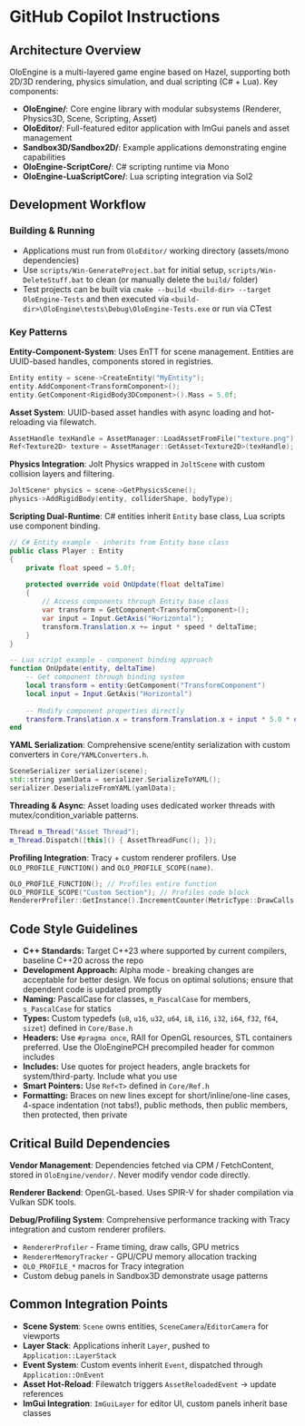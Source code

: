 # GitHub Copilot Instructions

## Architecture Overview

OloEngine is a multi-layered game engine based on Hazel, supporting both 2D/3D rendering, physics simulation, and dual scripting (C# + Lua). Key components:

- **OloEngine/**: Core engine library with modular subsystems (Renderer, Physics3D, Scene, Scripting, Asset)
- **OloEditor/**: Full-featured editor application with ImGui panels and asset management
- **Sandbox3D/Sandbox2D/**: Example applications demonstrating engine capabilities
- **OloEngine-ScriptCore/**: C# scripting runtime via Mono
- **OloEngine-LuaScriptCore/**: Lua scripting integration via Sol2

## Development Workflow

### Building & Running
- Applications must run from `OloEditor/` working directory (assets/mono dependencies)
- Use `scripts/Win-GenerateProject.bat` for initial setup, `scripts/Win-DeleteStuff.bat` to clean (or manually delete the `build/` folder)
- Test projects can be built via `cmake --build <build-dir> --target OloEngine-Tests` and then executed via `<build-dir>\OloEngine\tests\Debug\OloEngine-Tests.exe` or run via CTest

### Key Patterns

**Entity-Component-System**: Uses EnTT for scene management. Entities are UUID-based handles, components stored in registries.
```cpp
Entity entity = scene->CreateEntity("MyEntity");
entity.AddComponent<TransformComponent>();
entity.GetComponent<RigidBody3DComponent>().Mass = 5.0f;
```

**Asset System**: UUID-based asset handles with async loading and hot-reloading via filewatch.
```cpp
AssetHandle texHandle = AssetManager::LoadAssetFromFile("texture.png");
Ref<Texture2D> texture = AssetManager::GetAsset<Texture2D>(texHandle);
```

**Physics Integration**: Jolt Physics wrapped in `JoltScene` with custom collision layers and filtering.
```cpp
JoltScene* physics = scene->GetPhysicsScene();
physics->AddRigidBody(entity, colliderShape, bodyType);
```

**Scripting Dual-Runtime**: C# entities inherit `Entity` base class, Lua scripts use component binding.

```csharp
// C# Entity example - inherits from Entity base class
public class Player : Entity
{
    private float speed = 5.0f;
    
    protected override void OnUpdate(float deltaTime)
    {
        // Access components through Entity base class
        var transform = GetComponent<TransformComponent>();
        var input = Input.GetAxis("Horizontal");
        transform.Translation.x += input * speed * deltaTime;
    }
}
```

```lua
-- Lua script example - component binding approach
function OnUpdate(entity, deltaTime)
    -- Get component through binding system
    local transform = entity:GetComponent("TransformComponent")
    local input = Input.GetAxis("Horizontal")
    
    -- Modify component properties directly
    transform.Translation.x = transform.Translation.x + input * 5.0 * deltaTime
end
```

**YAML Serialization**: Comprehensive scene/entity serialization with custom converters in `Core/YAMLConverters.h`.
```cpp
SceneSerializer serializer(scene);
std::string yamlData = serializer.SerializeToYAML();
serializer.DeserializeFromYAML(yamlData);
```

**Threading & Async**: Asset loading uses dedicated worker threads with mutex/condition_variable patterns.
```cpp
Thread m_Thread("Asset Thread");
m_Thread.Dispatch([this]() { AssetThreadFunc(); });
```

**Profiling Integration**: Tracy + custom renderer profilers. Use `OLO_PROFILE_FUNCTION()` and `OLO_PROFILE_SCOPE(name)`.
```cpp
OLO_PROFILE_FUNCTION(); // Profiles entire function
OLO_PROFILE_SCOPE("Custom Section"); // Profiles code block
RendererProfiler::GetInstance().IncrementCounter(MetricType::DrawCalls, 1);
```

## Code Style Guidelines

- **C++ Standards:** Target C++23 where supported by current compilers, baseline C++20 across the repo
- **Development Approach:** Alpha mode - breaking changes are acceptable for better design. We focus on optimal solutions; ensure that dependent code is updated promptly
- **Naming:** PascalCase for classes, `m_PascalCase` for members, `s_PascalCase` for statics
- **Types:** Custom typedefs (`u8`, `u16`, `u32`, `u64`, `i8`, `i16`, `i32`, `i64`, `f32`, `f64`, `sizet`) defined in `Core/Base.h`
- **Headers:** Use `#pragma once`, RAII for OpenGL resources, STL containers preferred. Use the OloEnginePCH precompiled header for common includes
- **Includes:** Use quotes for project headers, angle brackets for system/third-party. Include what you use
- **Smart Pointers:** Use `Ref<T>` defined in `Core/Ref.h`
- **Formatting:** Braces on new lines except for short/inline/one-line cases, 4-space indentation (not tabs!), public methods, then public members, then protected, then private

## Critical Build Dependencies

**Vendor Management**: Dependencies fetched via CPM / FetchContent, stored in `OloEngine/vendor/`. Never modify vendor code directly.

**Renderer Backend**: OpenGL-based. Uses SPIR-V for shader compilation via Vulkan SDK tools.

**Debug/Profiling System**: Comprehensive performance tracking with Tracy integration and custom renderer profilers.
- `RendererProfiler` - Frame timing, draw calls, GPU metrics
- `RendererMemoryTracker` - GPU/CPU memory allocation tracking
- `OLO_PROFILE_*` macros for Tracy integration
- Custom debug panels in Sandbox3D demonstrate usage patterns

## Common Integration Points

- **Scene System**: `Scene` owns entities, `SceneCamera`/`EditorCamera` for viewports
- **Layer Stack**: Applications inherit `Layer`, pushed to `Application::LayerStack`  
- **Event System**: Custom events inherit `Event`, dispatched through `Application::OnEvent`
- **Asset Hot-Reload**: Filewatch triggers `AssetReloadedEvent` → update references
- **ImGui Integration**: `ImGuiLayer` for editor UI, custom panels inherit base classes

